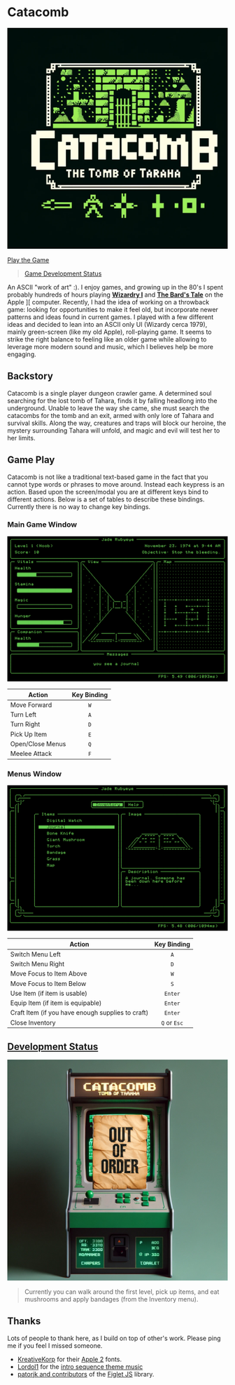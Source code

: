 # Catacomb

![alt text](/images/logo.png 'Logo')

[Play the Game](https://tgruby.github.io/catacomb/)

> [Game Development Status](#development-status)

An ASCII "work of art" :). I enjoy games, and growing up in the 80's I spent probably hundreds of hours playing [**Wizardry I**](<https://en.wikipedia.org/wiki/Wizardry:_Proving_Grounds_of_the_Mad_Overlord>) and [**The Bard's Tale**](<https://en.wikipedia.org/wiki/The_Bard%27s_Tale_(1985_video_game)>) on the Apple ][ computer. Recently, I had the idea of working on a throwback game: looking for opportunities to make it feel old, but incorporate newer patterns and ideas found in current games. I played with a few different ideas and decided to lean into an ASCII only UI (Wizardy cerca 1979), mainly green-screen (like my old Apple), roll-playing game. It seems to strike the right balance to feeling like an older game while allowing to leverage more modern sound and music, which I believes help be more engaging.

## Backstory

Catacomb is a single player dungeon crawler game. A determined soul searching for the lost tomb of Tahara, finds it by falling headlong into the underground. Unable to leave the way she came, she must search the catacombs for the tomb and an exit, armed with only lore of Tahara and survival skills. Along the way, creatures and traps will block our heroine, the mystery surrounding Tahara will unfold, and magic and evil will test her to her limits.

## Game Play

Catacomb is not like a traditional text-based game in the fact that you cannot type words or phrases to move around. Instead each keypress is an action. Based upon the screen/modal you are at different keys bind to different actions. Below is a set of tables to describe these bindings. Currently there is no way to change key bindings.

### Main Game Window

![alt text](/images/game-play.png 'Game Screen')

| Action           | Key Binding |
| ---------------- | :---------: |
| Move Forward     |     `W`     |
| Turn Left        |     `A`     |
| Turn Right       |     `D`     |
| Pick Up Item     |     `E`     |
| Open/Close Menus |     `Q`     |
| Meelee Attack    |     `F`     |

### Menus Window

![alt text](/images/menus.png 'Menus Screen')

| Action                                            | Key Binding  |
| ------------------------------------------------- | :----------: |
| Switch Menu Left                                  |     `A`      |
| Switch Menu Right                                 |     `D`      |
| Move Focus to Item Above                          |     `W`      |
| Move Focus to Item Below                          |     `S`      |
| Use Item (if item is usable)                      |   `Enter`    |
| Equip Item (if item is equipable)                 |   `Enter`    |
| Craft Item (if you have enough supplies to craft) |   `Enter`    |
| Close Inventory                                   | `Q` or `Esc` |

## [Development Status](#development-status)

![alt text](/images/out-of-order.png 'Status')

> Currently you can walk around the first level, pick up items, and eat mushrooms and apply bandages (from the Inventory menu).

## Thanks

Lots of people to thank here, as I build on top of other's work. Please ping me if you feel I missed someone.

- [KreativeKorp](https://www.kreativekorp.com) for their [Apple 2](https://www.kreativekorp.com/software/fonts/apple2/) fonts.
- [Lordol1](https://freesound.org/people/Lordol1/) for the [intro sequence theme music](https://freesound.org/people/Lordol1/sounds/677665/)
- [patorjk and contributors](https://github.com/patorjk/figlet.js?tab=readme-ov-file#contributors) of the [Figlet JS](https://github.com/patorjk/figlet.js) library.
